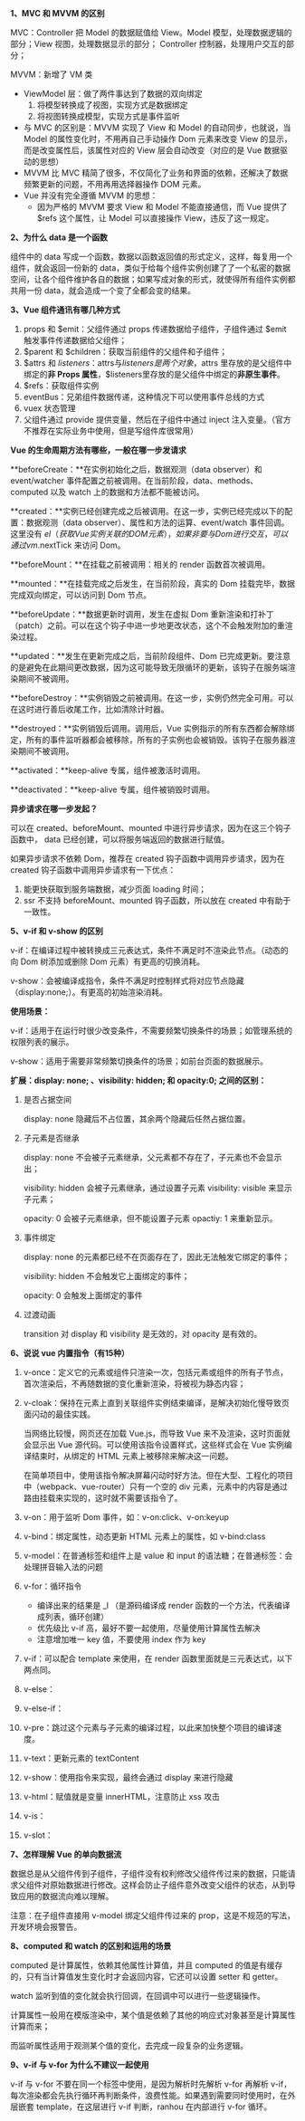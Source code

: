 **1、MVC 和 MVVM 的区别**

MVC：Controller 把 Model 的数据赋值给 View。Model 模型，处理数据逻辑的部分；View 视图，处理数据显示的部分； Controller 控制器，处理用户交互的部分；

MVVM：新增了 VM 类

- ViewModel 层：做了两件事达到了数据的双向绑定
  1. 将模型转换成了视图，实现方式是数据绑定
  2. 将视图转换成模型，实现方式是事件监听
- 与 MVC 的区别是：MVVM 实现了 View 和 Model 的自动同步，也就说，当 Model 的属性变化时，不用再自己手动操作 Dom 元素来改变 View 的显示，而是改变属性后，该属性对应的 View 层会自动改变（对应的是 Vue 数据驱动的思想）
- MVVM 比 MVC 精简了很多，不仅简化了业务和界面的依赖，还解决了数据频繁更新的问题，不用再用选择器操作 DOM 元素。
- Vue 并没有完全遵循 MVVM 的思想：
  - 因为严格的 MVVM  要求 View 和 Model 不能直接通信，而 Vue 提供了 $refs 这个属性，让 Model 可以直接操作 View，违反了这一规定。



**2、为什么 data 是一个函数**

组件中的 data 写成一个函数，数据以函数返回值的形式定义，这样，每复用一个组件，就会返回一份新的 data，类似于给每个组件实例创建了了一个私密的数据空间，让各个组件维护各自的数据；如果写成对象的形式，就使得所有组件实例都共用一份 data，就会造成一个变了全都会变的结果。



**3、Vue 组件通讯有哪几种方式**

1. props 和 $emit：父组件通过 props 传递数据给子组件，子组件通过 $emit 触发事件传递数据给父组件；
2. $parent 和 $children：获取当前组件的父组件和子组件；
3. $attrs 和 $listeners：$attrs与$listeners 是两个对象，$attrs 里存放的是父组件中绑定的**非 Props 属性**，$listeners里存放的是父组件中绑定的**非原生事件**。
4. $refs：获取组件实例
5. eventBus：兄弟组件数据传递，这种情况下可以使用事件总线的方式
6. vuex 状态管理
7. 父组件通过 provide 提供变量，然后在子组件中通过 inject 注入变量。（官方不推荐在实际业务中使用，但是写组件库很常用）



**Vue 的生命周期方法有哪些，一般在哪一步发请求**

**beforeCreate：**在实例初始化之后，数据观测（data observer）和 event/watcher 事件配置之前被调用。在当前阶段，data、methods、computed 以及 watch 上的数据和方法都不能被访问。

**created：**实例已经创建完成之后被调用。在这一步，实例已经完成以下的配置：数据观测（data observer）、属性和方法的运算、event/watch 事件回调。这里没有 $el（获取 Vue 实例关联的 DOM 元素），如果非要与 Dom 进行交互，可以通过 vm.$nextTick 来访问 Dom。

**beforeMount：**在挂载之前被调用：相关的 render 函数首次被调用。

**mounted：**在挂载完成之后发生，在当前阶段，真实的 Dom 挂载完毕，数据完成双向绑定，可以访问到 Dom 节点。

**beforeUpdate：**数据更新时调用，发生在虚拟 Dom 重新渲染和打补丁（patch）之前。可以在这个钩子中进一步地更改状态，这个不会触发附加的重渲染过程。

**updated：**发生在更新完成之后，当前阶段组件、Dom 已完成更新。要注意的是避免在此期间更改数据，因为这可能导致无限循环的更新，该钩子在服务端渲染期间不被调用。

**beforeDestroy：**实例销毁之前被调用。在这一步，实例仍然完全可用。可以在这时进行善后收尾工作，比如清除计时器。

**destroyed：**实例销毁后调用。调用后，Vue 实例指示的所有东西都会解除绑定，所有的事件监听器都会被移除，所有的子实例也会被销毁。该钩子在服务器渲染期间不被调用。

**activated：**keep-alive 专属，组件被激活时调用。

**deactivated：**keep-alive 专属，组件被销毁时调用。



**异步请求在哪一步发起？**

可以在 created、beforeMount、mounted 中进行异步请求，因为在这三个钩子函数中， data 已经创建，可以将服务端返回的数据进行赋值。

如果异步请求不依赖 Dom，推荐在 created 钩子函数中调用异步请求，因为在 created 钩子函数中调用异步请求有一下优点：

1. 能更快获取到服务端数据，减少页面 loading 时间；
2. ssr 不支持 beforeMount、mounted 钩子函数，所以放在 created 中有助于一致性。



**5、v-if 和 v-show 的区别**

v-if：在编译过程中被转换成三元表达式，条件不满足时不渲染此节点。（动态的向 Dom 树添加或删除 Dom 元素）有更高的切换消耗。

v-show：会被编译成指令，条件不满足时控制样式将对应节点隐藏（display:none;）。有更高的初始渲染消耗。

**使用场景：**

v-if：适用于在运行时很少改变条件，不需要频繁切换条件的场景；如管理系统的权限列表的展示。

v-show：适用于需要非常频繁切换条件的场景；如前台页面的数据展示。

**扩展：display: none; 、visibility: hidden; 和 opacity:0; 之间的区别：**

1. 是否占据空间

   display: none 隐藏后不占位置，其余两个隐藏后任然占据位置。

2. 子元素是否继承

   display: none 不会被子元素继承，父元素都不存在了，子元素也不会显示出；

   visibility: hidden 会被子元素继承，通过设置子元素 visibility: visible 来显示子元素；

   opacity: 0 会被子元素继承，但不能设置子元素 opactiy: 1 来重新显示。

3. 事件绑定

   display: none 的元素都已经不在页面存在了，因此无法触发它绑定的事件；

   visibility: hidden 不会触发它上面绑定的事件；

   opacity: 0 会触发上面绑定的事件

4. 过渡动画

   transition 对 display 和 visibility 是无效的，对 opacity 是有效的。



**6、说说 vue 内置指令（有15种）**

1. v-once：定义它的元素或组件只渲染一次，包括元素或组件的所有子节点，首次渲染后，不再随数据的变化重新渲染，将被视为静态内容；

2. v-cloak：保持在元素上直到关联组件实例结束编译，是解决初始化慢导致页面闪动的最佳实践。

   当网络比较慢，网页还在加载 Vue.js，而导致 Vue 来不及渲染，这时页面就会显示出 Vue 源代码。可以使用该指令设置样式，这些样式会在 Vue 实例编译结束时，从绑定的 HTML 元素上被移除来解决这一问题。

   在简单项目中，使用该指令解决屏幕闪动时好方法。但在大型、工程化的项目中（webpack、vue-router）只有一个空的 div 元素，元素中的内容是通过路由挂载来实现的，这时就不需要该指令了。

3. v-on：用于监听 Dom 事件，如：v-on:click、v-on:keyup

4. v-bind：绑定属性，动态更新 HTML 元素上的属性，如 v-bind:class

5. v-model：在普通标签和组件上是 value 和 input 的语法糖；在普通标签：会处理拼音输入法的问题

6. v-for：循环指令

   - 编译出来的结果是 _l （是源码编译成 render 函数的一个方法，代表编译成列表，循环创建）
   - 优先级比 v-if 高，最好不要一起使用，尽量使用计算属性去解决
   - 注意增加唯一 key 值，不要使用 index 作为 key

7. v-if：可以配合 template 来使用，在 render 函数里面就是三元表达式，以下两点同。

8. v-else：

9. v-else-if：

10. v-pre：跳过这个元素与子元素的编译过程，以此来加快整个项目的编译速度。

11. v-text：更新元素的 textContent

12. v-show：使用指令来实现，最终会通过 display 来进行隐藏

13. v-html：赋值就是变量 innerHTML，注意防止 xss 攻击

14. v-is：

15. v-slot：



**7、怎样理解 Vue 的单向数据流**

数据总是从父组件传到子组件，子组件没有权利修改父组件传过来的数据，只能请求父组件对原始数据进行修改。这样会防止子组件意外改变父组件的状态，从到导致应用的数据流向难以理解。

注意：在子组件直接用 v-model 绑定父组件传过来的 prop，这是不规范的写法，开发环境会报警告。



**8、computed 和 watch 的区别和运用的场景**

computed 是计算属性，依赖其他属性计算值，并且 computed 的值是有缓存的，只有当计算值发生变化时才会返回内容，它还可以设置 setter 和 getter。

watch 监听到值的变化就会执行回调，在回调中可以进行一些逻辑操作。

计算属性一般用在模版渲染中，某个值是依赖了其他的响应式对象甚至是计算属性计算而来；

而监听属性适用于观测某个值的变化，去完成一段复杂的业务逻辑。



**9、v-if 与 v-for 为什么不建议一起使用**

v-if 与 v-for 不要在同一个标签中使用，是因为解析时先解析 v-for 再解析 v-if，每次渲染都会先执行循环再判断条件，浪费性能。如果遇到需要同时使用时，在外层嵌套 template，在这层进行 v-if 判断，ranhou 在内部进行 v-for 循环。

